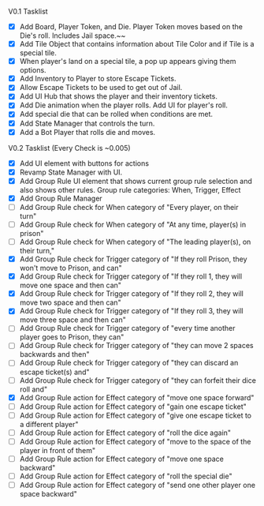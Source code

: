 V0.1 Tasklist
- [x] Add Board, Player Token, and Die. Player Token moves based on the Die's roll. Includes Jail space.~~
- [x] Add Tile Object that contains information about Tile Color and if Tile is a special tile. 
- [x] When player's land on a special tile, a pop up appears giving them options.
- [x] Add Inventory to Player to store Escape Tickets. 
- [x] Allow Escape Tickets to be used to get out of Jail.
- [x] Add UI Hub that shows the player and their inventory tickets.
- [x] Add Die animation when the player rolls. Add UI for player's roll.
- [x] Add special die that can be rolled when conditions are met.
- [x] Add State Manager that controls the turn.
- [x] Add a Bot Player that rolls die and moves.

V0.2 Tasklist (Every Check is ~0.005)
- [x] Add UI element with buttons for actions
- [x] Revamp State Manager with UI.
- [x] Add Group Rule UI element that shows current group rule selection and also shows other rules. Group rule categories: When, Trigger, Effect
- [x] Add Group Rule Manager
- [ ] Add Group Rule check for When category of "Every player, on their turn"
- [ ] Add Group Rule check for When category of "At any time, player(s) in prison"
- [ ] Add Group Rule check for When category of "The leading player(s), on their turn,"
- [x] Add Group Rule check for Trigger category of "If they roll Prison, they won't move to Prison, and can"
- [x] Add Group Rule check for Trigger category of "If they roll 1, they will move one space and then can"
- [x] Add Group Rule check for Trigger category of "If they roll 2, they will move two space and then can"
- [x] Add Group Rule check for Trigger category of "If they roll 3, they will move three space and then can"
- [ ] Add Group Rule check for Trigger category of "every time another player goes to Prison, they can"
- [ ] Add Group Rule check for Trigger category of "they can move 2 spaces backwards and then"
- [ ] Add Group Rule check for Trigger category of "they can discard an escape ticket(s) and"
- [ ] Add Group Rule check for Trigger category of "they can forfeit their dice roll and"
- [x] Add Group Rule action for Effect category of "move one space forward"
- [ ] Add Group Rule action for Effect category of "gain one escape ticket"
- [ ] Add Group Rule action for Effect category of "give one escape ticket to a different player"
- [ ] Add Group Rule action for Effect category of "roll the dice again"
- [ ] Add Group Rule action for Effect category of "move to the space of the player in front of them"
- [ ] Add Group Rule action for Effect category of "move one space backward"
- [ ] Add Group Rule action for Effect category of "roll the special die"
- [ ] Add Group Rule action for Effect category of "send one other player one space backward"
